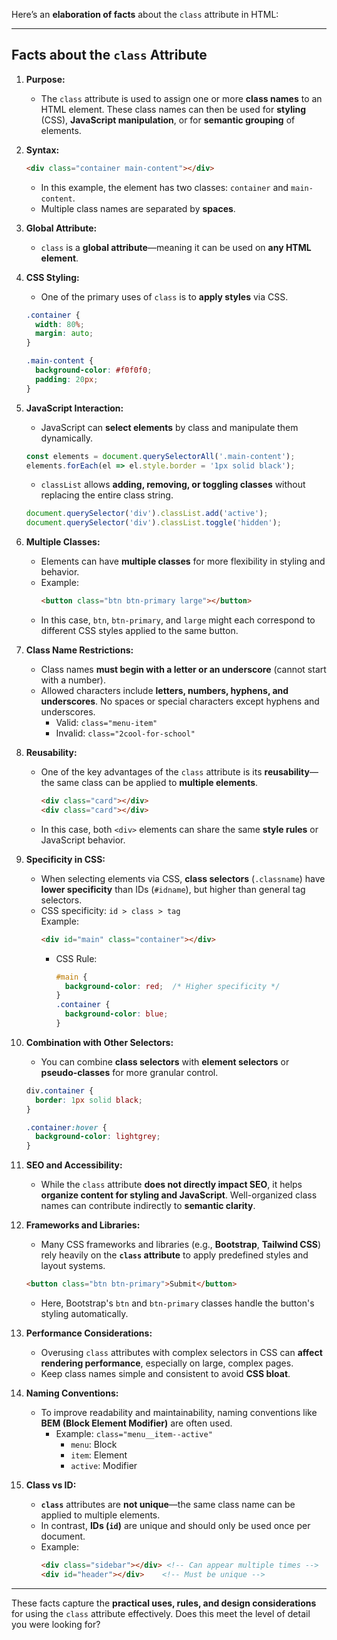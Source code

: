 Here’s an **elaboration of facts** about the `class` attribute in HTML:

---

## **Facts about the `class` Attribute**

1. **Purpose:**
   - The `class` attribute is used to assign one or more **class names** to an HTML element. These class names can then be used for **styling** (CSS), **JavaScript manipulation**, or for **semantic grouping** of elements.

2. **Syntax:**
   ```html
   <div class="container main-content"></div>
   ```
   - In this example, the element has two classes: `container` and `main-content`.  
   - Multiple class names are separated by **spaces**.

3. **Global Attribute:**
   - `class` is a **global attribute**—meaning it can be used on **any HTML element**.

4. **CSS Styling:**
   - One of the primary uses of `class` is to **apply styles** via CSS.
   ```css
   .container {
     width: 80%;
     margin: auto;
   }

   .main-content {
     background-color: #f0f0f0;
     padding: 20px;
   }
   ```

5. **JavaScript Interaction:**
   - JavaScript can **select elements** by class and manipulate them dynamically.
   ```javascript
   const elements = document.querySelectorAll('.main-content');
   elements.forEach(el => el.style.border = '1px solid black');
   ```
   - `classList` allows **adding, removing, or toggling classes** without replacing the entire class string.
   ```javascript
   document.querySelector('div').classList.add('active');
   document.querySelector('div').classList.toggle('hidden');
   ```

6. **Multiple Classes:**
   - Elements can have **multiple classes** for more flexibility in styling and behavior.
   - Example:
     ```html
     <button class="btn btn-primary large"></button>
     ```
   - In this case, `btn`, `btn-primary`, and `large` might each correspond to different CSS styles applied to the same button.

7. **Class Name Restrictions:**
   - Class names **must begin with a letter or an underscore** (cannot start with a number).
   - Allowed characters include **letters, numbers, hyphens, and underscores**. No spaces or special characters except hyphens and underscores.
     - Valid: `class="menu-item"`
     - Invalid: `class="2cool-for-school"`

8. **Reusability:**
   - One of the key advantages of the `class` attribute is its **reusability**—the same class can be applied to **multiple elements**.
     ```html
     <div class="card"></div>
     <div class="card"></div>
     ```
   - In this case, both `<div>` elements can share the same **style rules** or JavaScript behavior.

9. **Specificity in CSS:**
   - When selecting elements via CSS, **class selectors** (`.classname`) have **lower specificity** than IDs (`#idname`), but higher than general tag selectors.
   - CSS specificity: `id > class > tag`  
     Example:  
     ```html
     <div id="main" class="container"></div>
     ```
     - CSS Rule:  
       ```css
       #main {
         background-color: red;  /* Higher specificity */
       }
       .container {
         background-color: blue;
       }
       ```

10. **Combination with Other Selectors:**
    - You can combine **class selectors** with **element selectors** or **pseudo-classes** for more granular control.
    ```css
    div.container {
      border: 1px solid black;
    }

    .container:hover {
      background-color: lightgrey;
    }
    ```

11. **SEO and Accessibility:**
    - While the `class` attribute **does not directly impact SEO**, it helps **organize content for styling and JavaScript**. Well-organized class names can contribute indirectly to **semantic clarity**.

12. **Frameworks and Libraries:**
    - Many CSS frameworks and libraries (e.g., **Bootstrap**, **Tailwind CSS**) rely heavily on the **`class` attribute** to apply predefined styles and layout systems.
    ```html
    <button class="btn btn-primary">Submit</button>
    ```
    - Here, Bootstrap's `btn` and `btn-primary` classes handle the button's styling automatically.

13. **Performance Considerations:**
    - Overusing `class` attributes with complex selectors in CSS can **affect rendering performance**, especially on large, complex pages.  
    - Keep class names simple and consistent to avoid **CSS bloat**.

14. **Naming Conventions:**
    - To improve readability and maintainability, naming conventions like **BEM (Block Element Modifier)** are often used.
      - Example: `class="menu__item--active"`  
        - `menu`: Block  
        - `item`: Element  
        - `active`: Modifier

15. **Class vs ID:**
    - **`class`** attributes are **not unique**—the same class name can be applied to multiple elements.  
    - In contrast, **IDs (`id`)** are unique and should only be used once per document.
    - Example:
      ```html
      <div class="sidebar"></div> <!-- Can appear multiple times -->
      <div id="header"></div>    <!-- Must be unique -->
      ```

---

These facts capture the **practical uses, rules, and design considerations** for using the `class` attribute effectively. Does this meet the level of detail you were looking for?